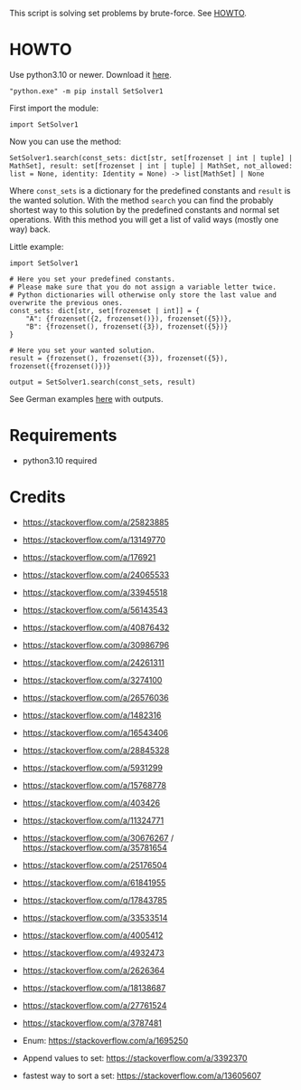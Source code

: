 This script is solving set problems by brute-force. See [HOWTO](#HOWTO).

# HOWTO
Use python3.10 or newer. Download it [here](https://www.python.org/downloads/). 

```
"python.exe" -m pip install SetSolver1
```

First import the module:
```
import SetSolver1
```

Now you can use the method:
```
SetSolver1.search(const_sets: dict[str, set[frozenset | int | tuple] | MathSet], result: set[frozenset | int | tuple] | MathSet, not_allowed: list = None, identity: Identity = None) -> list[MathSet] | None
```

Where `const_sets` is a dictionary for the predefined constants and `result` is the wanted solution.
With the method `search` you can find the probably shortest way to this solution by the predefined constants
and normal set operations. With this method you will get a list of valid ways (mostly one way) back. 

Little example:
```
import SetSolver1

# Here you set your predefined constants.
# Please make sure that you do not assign a variable letter twice.
# Python dictionaries will otherwise only store the last value and overwrite the previous ones.
const_sets: dict[str, set[frozenset | int]] = {
    "A": {frozenset({2, frozenset()}), frozenset({5})},
    "B": {frozenset(), frozenset({3}), frozenset({5})}
}

# Here you set your wanted solution.
result = {frozenset(), frozenset({3}), frozenset({5}), frozenset({frozenset()})}

output = SetSolver1.search(const_sets, result)
```


See German examples [here](beispiele.md) with outputs.

# Requirements

- python3.10 required

# Credits

- https://stackoverflow.com/a/25823885
- https://stackoverflow.com/a/13149770
- https://stackoverflow.com/a/176921
- https://stackoverflow.com/a/24065533
- https://stackoverflow.com/a/33945518
- https://stackoverflow.com/a/56143543
- https://stackoverflow.com/a/40876432
- https://stackoverflow.com/a/30986796
- https://stackoverflow.com/a/24261311
- https://stackoverflow.com/a/3274100
- https://stackoverflow.com/a/26576036
- https://stackoverflow.com/a/1482316
- https://stackoverflow.com/a/16543406
- https://stackoverflow.com/a/28845328
- https://stackoverflow.com/a/5931299
- https://stackoverflow.com/a/15768778


- https://stackoverflow.com/a/403426
- https://stackoverflow.com/a/11324771
- https://stackoverflow.com/a/30676267 / https://stackoverflow.com/a/35781654
- https://stackoverflow.com/a/25176504
- https://stackoverflow.com/a/61841955
- https://stackoverflow.com/q/17843785
- https://stackoverflow.com/a/33533514
- https://stackoverflow.com/a/4005412
- https://stackoverflow.com/a/4932473
- https://stackoverflow.com/a/2626364
- https://stackoverflow.com/a/18138687
- https://stackoverflow.com/a/27761524
- https://stackoverflow.com/a/3787481
- Enum: https://stackoverflow.com/a/1695250
- Append values to set: https://stackoverflow.com/a/3392370
- fastest way to sort a set: https://stackoverflow.com/a/13605607